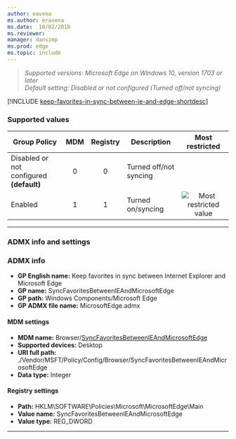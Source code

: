 ```yaml
---
author: eavena
ms.author: eravena
ms.date:  10/02/2018
ms.reviewer: 
manager: dansimp
ms.prod: edge
ms.topic: include
---
```


<!-- ## Keep favorites in sync between Internet Explorer and Microsoft Edge -->
>*Supported versions: Microsoft Edge on Windows 10, version 1703 or later*<br>
>*Default setting:  Disabled or not configured (Turned off/not syncing)*

[!INCLUDE [keep-favorites-in-sync-between-ie-and-edge-shortdesc](../shortdesc/keep-favorites-in-sync-between-ie-and-edge-shortdesc.md)]

### Supported values

|                Group Policy                 | MDM | Registry |      Description       |                 Most restricted                  |
|---------------------------------------------|:---:|:--------:|------------------------|:------------------------------------------------:|
| Disabled or not configured<br>**(default)** |  0  |    0     | Turned off/not syncing |                                                  |
|                   Enabled                   |  1  |    1     |   Turned on/syncing    | ![Most restricted value](/images/check-gn.png) |

---

### ADMX info and settings
### ADMX info
- **GP English name:** Keep favorites in sync between Internet Explorer and Microsoft Edge 
- **GP name:** SyncFavoritesBetweenIEAndMicrosoftEdge
- **GP path:** Windows Components/Microsoft Edge
- **GP ADMX file name:** MicrosoftEdge.admx

#### MDM settings
- **MDM name:** Browser/[SyncFavoritesBetweenIEAndMicrosoftEdge](https://docs.microsoft.com/windows/client-management/mdm/policy-csp-browser#browser-syncfavoritesbetweenieandmicrosoftedge)
- **Supported devices:** Desktop
- **URI full path:** ./Vendor/MSFT/Policy/Config/Browser/SyncFavoritesBetweenIEAndMicrosoftEdge 
- **Data type:** Integer

#### Registry settings
- **Path:** HKLM\SOFTWARE\Policies\Microsoft\MicrosoftEdge\Main
- **Value name:** SyncFavoritesBetweenIEAndMicrosoftEdge
- **Value type:** REG_DWORD

<hr>
